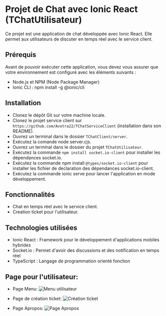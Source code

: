 # Projet de Chat avec Ionic React (TChatUtilisateur)

Ce projet est une application de chat développée avec Ionic React. Elle permet aux utilisateurs de discuter en temps réel avec le service client.

## Prérequis

Avant de pouvoir exécuter cette application, vous devez vous assurer que votre environnement est configuré avec les éléments suivants :

* Node.js et NPM (Node Package Manager)
* Ionic CLI : npm install -g @ionic/cli

## Installation

* Clonez le dépôt Git sur votre machine locale.
* Clonez le projet service client sur `https://github.com/Avotra22/TChatServiceClient` (installation dans son README).
* Ouvrez un terminal dans le dossier `TChatClient/server`.
* Exécutez la comande node server.cjs.
* Ouvrez un terminal dans le dossier du projet `TChatUtilisateur`.
* Exécutez la commande `npm install socket.io-client` pour installer les dépendances socket.io.
* Exécutez la commande npm install `@types/socket.io-client` pour installer les fichier de declaration des dépendances socket.io-client.
* Exécutez la commande ionic serve pour lancer l'application en mode développement.

## Fonctionnalités

* Chat en temps réel avec le service client.
* Creation ticket pour l'utilisateur.

## Technologies utilisées

* Ionic React : Framework pour le développement d'applications mobiles hybrides
* Socket.io : Permet d'avoir des discussions et des notification en temps réel
* TypeScript : Langage de programmation orienté fonction

## Page pour l'utilisateur:

* Page Menu:
![Menu utilisateur](./template/Umenu.png.png)

* Page de création ticket:
![Création ticket](./template/Umenu.png.png)

* Page Apropos:
![Page Apropos](./template/UAbout.png.png.png)
